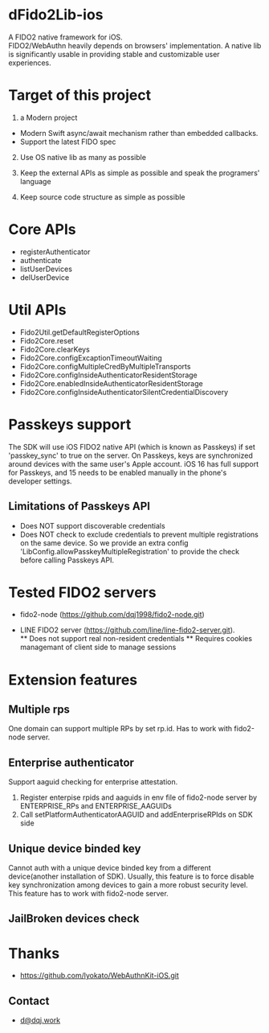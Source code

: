 # dFido2Lib-ios
A FIDO2 native framework for iOS.  
FIDO2/WebAuthn heavily depends on browsers' implementation. A native lib is significantly usable in providing stable and customizable user experiences.

# Target of this project
1. a Modern project 

  * Modern Swift async/await mechanism rather than embedded callbacks. 
  * Support the latest FIDO spec

2. Use OS native lib as many as possible

3. Keep the external APIs as simple as possible and speak the programers' language

4. Keep source code structure as simple as possible

# Core APIs
* registerAuthenticator
* authenticate
* listUserDevices
* delUserDevice

# Util APIs
* Fido2Util.getDefaultRegisterOptions
* Fido2Core.reset
* Fido2Core.clearKeys
* Fido2Core.configExcaptionTimeoutWaiting
* Fido2Core.configMultipleCredByMultipleTransports
* Fido2Core.configInsideAuthenticatorResidentStorage
* Fido2Core.enabledInsideAuthenticatorResidentStorage
* Fido2Core.configInsideAuthenticatorSilentCredentialDiscovery

# Passkeys support
The SDK will use iOS FIDO2 native API (which is known as Passkeys) if set 'passkey_sync' to true on the server.
On Passkeys, keys are synchronized around devices with the same user's Apple account.
iOS 16 has full support for Passkeys, and 15 needs to be enabled manually in the phone's developer settings. 

## Limitations of Passkeys API
* Does NOT support discoverable credentials
* Does NOT check to exclude credentials to prevent multiple registrations on the same device.
So we provide an extra config 'LibConfig.allowPasskeyMultipleRegistration' to provide the check before calling Passkeys API. 

# Tested FIDO2 servers 
* fido2-node (https://github.com/dqj1998/fido2-node.git) 

* LINE FIDO2 server (https://github.com/line/line-fido2-server.git).  
** Does not support real non-resident credentials
** Requires cookies managemant of client side to manage sessions
 
# Extension features

## Multiple rps
One domain can support multiple RPs by set rp.id. Has to work with fido2-node server.

## Enterprise authenticator
Support aaguid checking for enterprise attestation.
1. Register enterpise rpids and aaguids in env file of fido2-node server by ENTERPRISE_RPs and ENTERPRISE_AAGUIDs
2. Call setPlatformAuthenticatorAAGUID and addEnterpriseRPIds on SDK side

## Unique device binded key
Cannot auth with a unique device binded key from a different device(another installation of SDK).
Usually, this feature is to force disable key synchronization among devices to gain a more robust security level.
This feature has to work with fido2-node server.

## JailBroken devices check

# Thanks
* https://github.com/lyokato/WebAuthnKit-iOS.git

## Contact
* d@dqj.work
